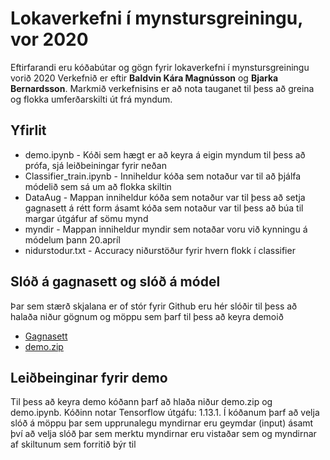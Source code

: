 # Lokaverkefni í mynstursgreiningu, vor 2020
Eftirfarandi eru kóðabútar og gögn fyrir lokaverkefni í mynstursgreiningu vorið 2020
Verkefnið er eftir __Baldvin Kára Magnússon__ og __Bjarka Bernardsson__. Markmið verkefnisins er 
að nota tauganet til þess að greina og flokka umferðarskilti út frá myndum. 
## Yfirlit

* demo.ipynb - Kóði sem hægt er að keyra á eigin myndum til þess að prófa,
sjá leiðbeiningar fyrir neðan
* Classifier_train.ipynb - Inniheldur kóða sem notaður var til að þjálfa
módelið sem sá um að flokka skiltin
* DataAug - Mappan inniheldur kóða sem notaður var til þess að setja gagnasett á rétt form
ásamt kóða sem notaður var til þess að búa til margar útgáfur af sömu mynd
* myndir - Mappan inniheldur myndir sem notaðar voru við kynningu á módelum þann 20.apríl
* nidurstodur.txt -  Accuracy niðurstöður fyrir hvern flokk í classifier

## Slóð á gagnasett og slóð á módel
Þar sem stærð skjalana er of stór fyrir Github eru hér slóðir til þess að halaða niður
gögnum og möppu sem þarf til þess að keyra demoið

* [Gagnasett](https://drive.google.com/file/d/1f3to_pi7YVEL1JBbiX31P37aEPMDEb-m/view?usp=sharing)
* [demo.zip](https://drive.google.com/open?id=1WDDotXitXG-G2lLCS8I4zFY2OKpq77cx)

## Leiðbeinginar fyrir demo
Til þess að keyra demo kóðann þarf að hlaða niður demo.zip og demo.ipynb.
Kóðinn notar Tensorflow útgáfu: 1.13.1.
Í kóðanum þarf að velja slóð á möppu þar sem upprunalegu myndirnar eru geymdar (input)
ásamt því að velja slóð þar sem merktu myndirnar eru vistaðar sem og myndirnar af skiltunum sem 
forritið býr til 
